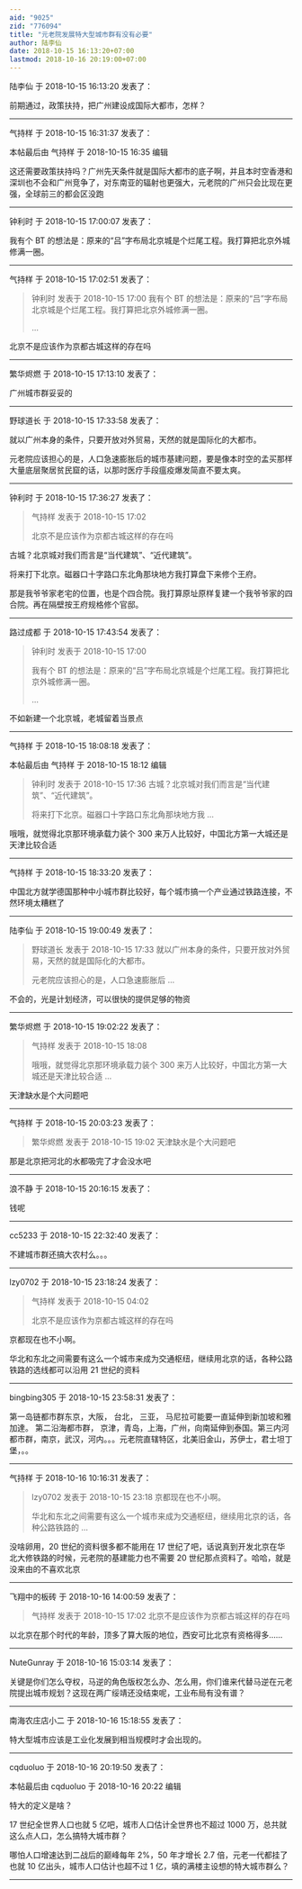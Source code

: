```yaml
---
aid: "9025"
zid: "776094"
title: "元老院发展特大型城市群有没有必要"
author: 陆李仙
date: 2018-10-15 16:13:20+07:00
lastmod: 2018-10-16 20:19:00+07:00
---
```


陆李仙 于 2018-10-15 16:13:20 发表了：

前期通过，政策扶持，把广州建设成国际大都市，怎样？

---

气持样 于 2018-10-15 16:31:37 发表了：

本帖最后由 气持样 于 2018-10-15 16:35 编辑

这还需要政策扶持吗？广州先天条件就是国际大都市的底子啊，并且本时空香港和深圳也不会和广州竞争了，对东南亚的辐射也更强大，元老院的广州只会比现在更强，全球前三的都会区没跑

---

钟利时 于 2018-10-15 17:00:07 发表了：

我有个 BT 的想法是：原来的“吕”字布局北京城是个烂尾工程。我打算把北京外城修满一圈。

---

气持样 于 2018-10-15 17:02:51 发表了：

> 钟利时 发表于 2018-10-15 17:00 我有个 BT 的想法是：原来的“吕”字布局北京城是个烂尾工程。我打算把北京外城修满一圈。
>
> ...

北京不是应该作为京都古城这样的存在吗

---

繁华烬燃 于 2018-10-15 17:13:10 发表了：

广州城市群妥妥的

---

野球道长 于 2018-10-15 17:33:58 发表了：

就以广州本身的条件，只要开放对外贸易，天然的就是国际化的大都市。

元老院应该担心的是，人口急速膨胀后的城市基建问题，要是像本时空的孟买那样大量底层聚居贫民窟的话，以那时医疗手段瘟疫爆发简直不要太爽。

---

钟利时 于 2018-10-15 17:36:27 发表了：

> 气持样 发表于 2018-10-15 17:02
>
> 北京不是应该作为京都古城这样的存在吗

古城？北京城对我们而言是“当代建筑”、“近代建筑”。

将来打下北京。磁器口十字路口东北角那块地方我打算盘下来修个王府。

那是我爷爷家老宅的位置，也是个四合院。我打算原址原样复建一个我爷爷家的四合院。再在隔壁按王府规格修个官邸。

---

路过成都 于 2018-10-15 17:43:54 发表了：

> 钟利时 发表于 2018-10-15 17:00
>
> 我有个 BT 的想法是：原来的“吕”字布局北京城是个烂尾工程。我打算把北京外城修满一圈。
>
> ...

不如新建一个北京城，老城留着当景点

---

气持样 于 2018-10-15 18:08:18 发表了：

本帖最后由 气持样 于 2018-10-15 18:12 编辑

> 钟利时 发表于 2018-10-15 17:36 古城？北京城对我们而言是“当代建筑”、“近代建筑”。
>
> 将来打下北京。磁器口十字路口东北角那块地方我 ...

哦哦，就觉得北京那环境承载力装个 300 来万人比较好，中国北方第一大城还是天津比较合适

---

气持样 于 2018-10-15 18:33:20 发表了：

中国北方就学德国那种中小城市群比较好，每个城市搞一个产业通过铁路连接，不然环境太糟糕了

---

陆李仙 于 2018-10-15 19:00:49 发表了：

> 野球道长 发表于 2018-10-15 17:33 就以广州本身的条件，只要开放对外贸易，天然的就是国际化的大都市。
>
> 元老院应该担心的是，人口急速膨胀后 ...

不会的，光是计划经济，可以很快的提供足够的物资

---

繁华烬燃 于 2018-10-15 19:02:22 发表了：

> 气持样 发表于 2018-10-15 18:08
>
> 哦哦，就觉得北京那环境承载力装个 300 来万人比较好，中国北方第一大城还是天津比较合适 ...

天津缺水是个大问题吧

---

气持样 于 2018-10-15 20:03:23 发表了：

> 繁华烬燃 发表于 2018-10-15 19:02 天津缺水是个大问题吧

那是北京把河北的水都吸完了才会没水吧

---

浪不静 于 2018-10-15 20:16:15 发表了：

钱呢

---

cc5233 于 2018-10-15 22:32:40 发表了：

不建城市群还搞大农村么。。。

---

lzy0702 于 2018-10-15 23:18:24 发表了：

> 气持样 发表于 2018-10-15 04:02
>
> 北京不是应该作为京都古城这样的存在吗

京都现在也不小啊。

华北和东北之间需要有这么一个城市来成为交通枢纽，继续用北京的话，各种公路铁路的选线都可以沿用 21 世纪的资料

---

bingbing305 于 2018-10-15 23:58:31 发表了：

第一岛链都市群东京，大阪， 台北， 三亚， 马尼拉可能要一直延伸到新加坡和雅加達。 第二沿海都市群， 京津，青岛，上海，广州，向南延伸到泰国。第三内河都市群，南京，武汉，河内。。。元老院直辖特区，北美旧金山，苏伊士，君士坦丁堡，。。

---

气持样 于 2018-10-16 10:16:31 发表了：

> lzy0702 发表于 2018-10-15 23:18 京都现在也不小啊。
>
> 华北和东北之间需要有这么一个城市来成为交通枢纽，继续用北京的话，各种公路铁路的 ...

没啥卵用，20 世纪的资料很多都不能用在 17 世纪了吧，话说真到开发北京在华北大修铁路的时候，元老院的基建能力也不需要 20 世纪那点资料了。哈哈，就是没来由的不喜欢北京

---

飞翔中的板砖 于 2018-10-16 14:00:59 发表了：

> 气持样 发表于 2018-10-15 17:02 北京不是应该作为京都古城这样的存在吗

以北京在那个时代的年龄，顶多了算大阪的地位，西安可比北京有资格得多……

---

NuteGunray 于 2018-10-16 15:03:14 发表了：

关键是你们怎么夺权，马逆的角色版权怎么办、怎么用，你们谁来代替马逆在元老院提出城市规划？这现在两广绥靖还没结束呢，工业布局有没有谱？

---

南海农庄店小二 于 2018-10-16 15:18:55 发表了：

特大型城市应该是工业化发展到相当规模时才会出现的。

---

cqduoluo 于 2018-10-16 20:19:50 发表了：

本帖最后由 cqduoluo 于 2018-10-16 20:22 编辑

特大的定义是啥？

17 世纪全世界人口也就 5 亿吧，城市人口估计全世界也不超过 1000 万，总共就这么点人口，怎么搞特大城市群？

哪怕人口增速达到二战后的巅峰每年 2%，50 年才增长 2.7 倍，元老一代都挂了也就 10 亿出头，城市人口估计也超不过 1 亿，填的满楼主设想的特大城市群么？

---
